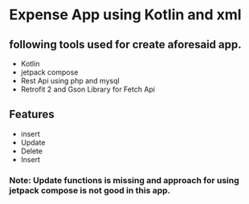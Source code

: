 
# Expense App using Kotlin and xml
   ## following tools used for create aforesaid app.
- Kotlin 
- jetpack compose
- Rest Api using php and mysql
- Retrofit 2 and Gson Library for Fetch Api

## Features

- insert
- Update
- Delete
- Insert
### Note: Update functions is missing and approach for using jetpack compose is not good in this app.

